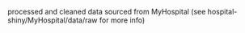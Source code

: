 processed and cleaned data sourced from MyHospital (see hospital-shiny/MyHospital/data/raw for more info)
